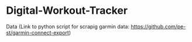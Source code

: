 # Digital-Workout-Tracker

Data (Link to python script for scrapig garmin data:
https://github.com/pe-st/garmin-connect-export)

